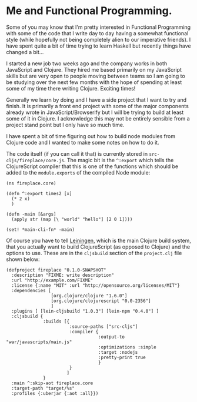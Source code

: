 # Me and Functional Programming.



Some of you may know that I'm pretty interested in Functional Programming with some of the code that I write day to day having a somewhat functional style (while hopefully not being completely alien to our imperative friends). I have spent quite a bit of time trying to learn Haskell but recently things have changed a bit...

I started a new job two weeks ago and the company works in both JavaScript and Clojure. They hired me based primarily on my JavaScript skills but are very open to people moving between teams so I am going to be studying over the next few months with the hope of spending at least some of my time there writing Clojure. Exciting times!

Generally we learn by doing and I have a side project that I want to try and finish. It is primarily a front end project with some of the major components already wrote in JavaScript/Browserify but I will be trying to build at least some of it in Clojure. I acknowledge this may not be entirely sensible from a project stand point but I only have so much time.

I have spent a bit of time figuring out how to build node modules from Clojure code and I wanted to make some notes on how to do it.

The code itself (if you can call it that) is currently stored in `src-cljs/fireplace/core.js`. The magic bit is the `^:export` which tells the ClojureScript compiler that this is one of the functions which should be added to the `module.exports` of the compiled Node module:

```
(ns fireplace.core)

(defn ^:export times2 [x]
  (* 2 x)
  )

(defn -main [&args]
  (apply str (map [\ "world" "hello"] [2 0 1])))

(set! *main-cli-fn* -main)
```

Of course you have to tell [Leiningen](http://leiningen.org), which is the main Clojure build system, that you actually want to build ClojureScript (as opposed to Clojure) and the options to use. These are in the `cljsbuild` section of the `project.clj` file shown below:

```
(defproject fireplace "0.1.0-SNAPSHOT"
  :description "FIXME: write description"
  :url "http://example.com/FIXME"
  :license {:name "MIT" :url "http://opensource.org/licenses/MIT"}
  :dependencies [
                 [org.clojure/clojure "1.6.0"]
                 [org.clojure/clojurescript "0.0-2356"]
                 ]
  :plugins [ [lein-cljsbuild "1.0.3"] [lein-npm "0.4.0"] ]
  :cljsbuild {
              :builds [{
                        :source-paths ["src-cljs"]
                        :compiler {
                                   :output-to "war/javascripts/main.js"
                                   :optimizations :simple
                                   :target :nodejs
                                   :pretty-print true
                                   }
                        }
                       ]
              }
  :main ^:skip-aot fireplace.core
  :target-path "target/%s"
  :profiles {:uberjar {:aot :all}})
```

